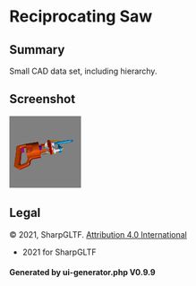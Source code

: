 # Reciprocating Saw

## Summary

Small CAD data set, including hierarchy.

## Screenshot

![screenshot](screenshot/screenshot.png)

## Legal

&copy; 2021, SharpGLTF. [Attribution 4.0 International]()

 - 2021 for SharpGLTF

#### Generated by ui-generator.php V0.9.9